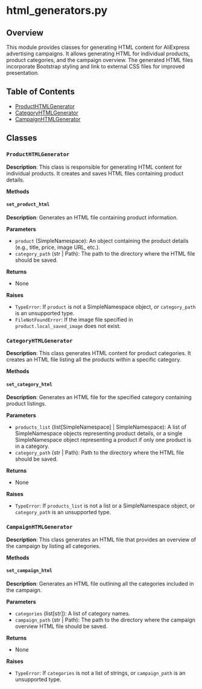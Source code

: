 # html_generators.py

## Overview

This module provides classes for generating HTML content for AliExpress advertising campaigns. It allows generating HTML for individual products, product categories, and the campaign overview.  The generated HTML files incorporate Bootstrap styling and link to external CSS files for improved presentation.

## Table of Contents

* [ProductHTMLGenerator](#producthtmlgenerator)
* [CategoryHTMLGenerator](#categoryhtmlgenerator)
* [CampaignHTMLGenerator](#campaignhtmlgenerator)

## Classes

### `ProductHTMLGenerator`

**Description**: This class is responsible for generating HTML content for individual products.  It creates and saves HTML files containing product details.

**Methods**

#### `set_product_html`

**Description**: Generates an HTML file containing product information.

**Parameters**
- `product` (SimpleNamespace): An object containing the product details (e.g., title, price, image URL, etc.).
- `category_path` (str | Path): The path to the directory where the HTML file should be saved.

**Returns**
- None

**Raises**
- `TypeError`: If `product` is not a SimpleNamespace object, or `category_path` is an unsupported type.
- `FileNotFoundError`: If the image file specified in `product.local_saved_image` does not exist.


### `CategoryHTMLGenerator`

**Description**: This class generates HTML content for product categories. It creates an HTML file listing all the products within a specific category.

**Methods**

#### `set_category_html`

**Description**: Generates an HTML file for the specified category containing product listings.

**Parameters**
- `products_list` (list[SimpleNamespace] | SimpleNamespace): A list of SimpleNamespace objects representing product details, or a single SimpleNamespace object representing a product if only one product is in a category.
- `category_path` (str | Path): Path to the directory where the HTML file should be saved.


**Returns**
- None

**Raises**
- `TypeError`: If `products_list` is not a list or a SimpleNamespace object, or `category_path` is an unsupported type.


### `CampaignHTMLGenerator`

**Description**: This class generates an HTML file that provides an overview of the campaign by listing all categories.

**Methods**

#### `set_campaign_html`

**Description**: Generates an HTML file outlining all the categories included in the campaign.

**Parameters**
- `categories` (list[str]): A list of category names.
- `campaign_path` (str | Path): The path to the directory where the campaign overview HTML file should be saved.

**Returns**
- None


**Raises**
- `TypeError`: If `categories` is not a list of strings, or `campaign_path` is an unsupported type.